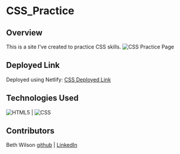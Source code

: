 # CSS_Practice

## Overview
This is a site I've created to practice CSS skills. 
![CSS Practice Page](https://main--monumental-beijinho-eeda38.netlify.app/)


## Deployed Link
Deployed using Netlify: [CSS Deployed Link](https://main--monumental-beijinho-eeda38.netlify.app/)

## Technologies Used
![HTML5](https://img.shields.io/badge/HTML5-E34F26?style=for-the-badge&logo=html5&logoColor=white) |
![CSS](https://img.shields.io/badge/CSS3-1572B6?style=for-the-badge&logo=css3&logoColor=white)  

## Contributors
Beth Wilson [github](https://github.com/BethWProjects) | [LinkedIn](https://www.linkedin.com/in/beth-wilson-92594284/)
